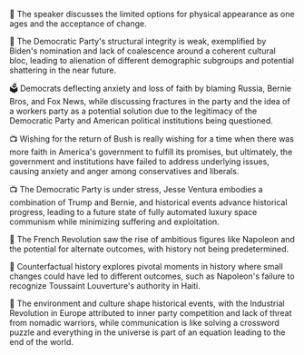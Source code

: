 🎥 The speaker discusses the limited options for physical appearance as one ages and the acceptance of change.

📰 The Democratic Party's structural integrity is weak, exemplified by Biden's nomination and lack of coalescence around a coherent cultural bloc, leading to alienation of different demographic subgroups and potential shattering in the near future.

🗳️ Democrats deflecting anxiety and loss of faith by blaming Russia, Bernie Bros, and Fox News, while discussing fractures in the party and the idea of a workers party as a potential solution due to the legitimacy of the Democratic Party and American political institutions being questioned.

📺 Wishing for the return of Bush is really wishing for a time when there was more faith in America's government to fulfill its promises, but ultimately, the government and institutions have failed to address underlying issues, causing anxiety and anger among conservatives and liberals.

📺 The Democratic Party is under stress, Jesse Ventura embodies a combination of Trump and Bernie, and historical events advance historical progress, leading to a future state of fully automated luxury space communism while minimizing suffering and exploitation.

📜 The French Revolution saw the rise of ambitious figures like Napoleon and the potential for alternate outcomes, with history not being predetermined.

📜 Counterfactual history explores pivotal moments in history where small changes could have led to different outcomes, such as Napoleon's failure to recognize Toussaint Louverture's authority in Haiti.

📝 The environment and culture shape historical events, with the Industrial Revolution in Europe attributed to inner party competition and lack of threat from nomadic warriors, while communication is like solving a crossword puzzle and everything in the universe is part of an equation leading to the end of the world.

